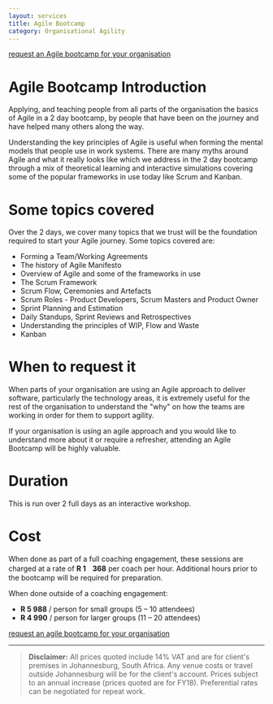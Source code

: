```yaml
---
layout: services
title: Agile Bootcamp
category: Organisational Agility
---
```

[request an Agile bootcamp for your organisation](#contact-form)

# Agile Bootcamp Introduction
Applying, and teaching people from all parts of the organisation the basics of Agile in a 2 day bootcamp, by people that have been on the journey and have helped many others along the way. 

Understanding the key principles of Agile is useful when forming the mental models that people use in work systems. There are many myths around Agile and what it really looks like which we address in the 2 day bootcamp through a mix of theoretical learning and interactive simulations covering some of the popular frameworks in use today like Scrum and Kanban.  

# Some topics covered
Over the 2 days, we cover many topics that we trust will be the foundation required to start your Agile journey. Some topics covered are:

* Forming a Team/Working Agreements
* The history of Agile Manifesto
* Overview of Agile and some of the frameworks in use
* The Scrum Framework
* Scrum Flow, Ceremonies and Artefacts
* Scrum Roles - Product Developers, Scrum Masters and Product Owner
* Sprint Planning and Estimation
* Daily Standups, Sprint Reviews and Retrospectives
* Understanding the principles of WIP, Flow and Waste
* Kanban

# When to request it
When parts of your organisation are using an Agile approach to deliver software, particularly the technology areas, it is extremely useful for the rest of the organisation to understand the "why" on how the teams are working in order for them to support agility. 

If your organisation is using an agile approach and you would like to understand more about it or require a refresher, attending an Agile Bootcamp will be highly valuable.

# Duration
This is run over 2 full days as an interactive workshop.

# Cost
When done as part of a full coaching engagement, these sessions are charged at a rate of **R 1ﾠ368** per coach per hour. Additional hours prior to the bootcamp will be required for preparation. 

When done outside of a coaching engagement:

* **R 5 988** / person for small groups (5 – 10 attendees)
* **R 4 990** / person for larger groups (11 – 20 attendees) 

[request an agile bootcamp for your organisation](#contact-form)

---
> **Disclaimer:** All prices quoted include 14% VAT and are for client's premises in Johannesburg, South Africa. Any venue costs or travel outside Johannesburg will be for the client's account. Prices subject to an annual increase (prices quoted are for FY18). Preferential rates can be negotiated for repeat work.